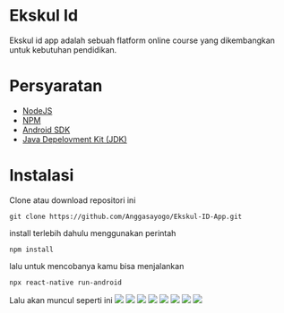 # Ekskul Id

Ekskul id app adalah sebuah flatform online course yang dikembangkan untuk kebutuhan pendidikan.

# Persyaratan

- [NodeJS](https://nodejs.org/en/)
- [NPM](npmjs.com/)
- [Android SDK](https://developer.android.com/)
- [Java Depelovment Kit (JDK)](https://www.oracle.com/java/technologies/javase-jdk13-downloads.html)

# Instalasi

Clone atau download repositori ini

```
git clone https://github.com/Anggasayogo/Ekskul-ID-App.git
```

install terlebih dahulu menggunakan perintah

```
npm install
```

lalu untuk mencobanya kamu bisa menjalankan

```
npx react-native run-android
```

Lalu akan muncul seperti ini
![](dist/images/gambar1.jpg)
![](dist/images/gambar2.jpg)
![](dist/images/gambar3.jpg)
![](dist/images/gambar4.jpg)
![](dist/images/gambar5.jpg)
![](dist/images/gambar6.jpg)
![](dist/images/gambar7.jpg)
![](dist/images/gambar8.jpg)
